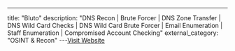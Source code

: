 ---
title: "Bluto"
description: "DNS Recon | Brute Forcer | DNS Zone Transfer | DNS Wild Card Checks | DNS Wild Card Brute Forcer | Email Enumeration | Staff Enumeration | Compromised Account Checking"
external_category: "OSINT & Recon"
---[Visit Website](https://github.com/darryllane/Bluto)

